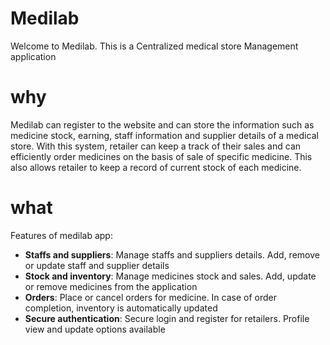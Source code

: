 # Medilab

Welcome to Medilab. This is a Centralized medical store Management application

# why

Medilab can register to the website and can store the information such as medicine
stock, earning, staff information and supplier details of a medical store.
With this system, retailer can keep a track of their sales and can efficiently
order medicines on the basis of sale of specific medicine. This also allows retailer
to keep a record of current stock of each medicine.

# what
Features of medilab app:
- **Staffs and suppliers**:
  Manage staffs and suppliers details. Add, remove or update staff and supplier details
- **Stock and inventory**:
  Manage medicines stock and sales. Add, update or remove medicines from the application
- **Orders**:
  Place or cancel orders for medicine. In case of order completion, inventory is
  automatically updated
- **Secure authentication**:
  Secure login and register for retailers. Profile view and update options available
